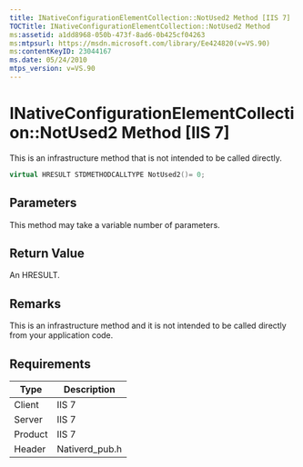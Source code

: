 ```yaml
---
title: INativeConfigurationElementCollection::NotUsed2 Method [IIS 7]
TOCTitle: INativeConfigurationElementCollection::NotUsed2 Method
ms:assetid: a1dd8968-050b-473f-8ad6-0b425cf04263
ms:mtpsurl: https://msdn.microsoft.com/library/Ee424820(v=VS.90)
ms:contentKeyID: 23044167
ms.date: 05/24/2010
mtps_version: v=VS.90
---
```


# INativeConfigurationElementCollection::NotUsed2 Method \[IIS 7\]

This is an infrastructure method that is not intended to be called directly.

```cpp
virtual HRESULT STDMETHODCALLTYPE NotUsed2()= 0;
```

## Parameters

This method may take a variable number of parameters.

## Return Value

An HRESULT.

## Remarks

This is an infrastructure method and it is not intended to be called directly from your application code.

## Requirements

| Type | Description |
| --- | --- |
| Client | IIS 7 |
| Server | IIS 7 |
| Product | IIS 7 |
| Header | Nativerd_pub.h |

